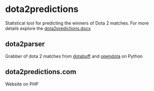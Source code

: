 # dota2predictions
Statistical tool for predicting the winners of Dota 2 matches. For more details explore the [dota2predictions.docx](https://github.com/notemac/dota2predictions/blob/main/dota2predictions.docx)

## dota2parser
Grabber of dota 2 matches from [dotabuff](https://www.dotabuff.com/) and [opendota](https://www.dotabuff.com/) on Python
 
## dota2predictions.com
Website on PHP
 
